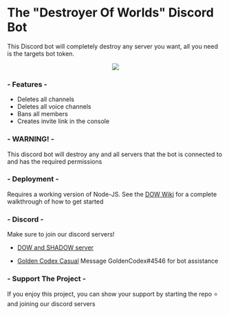 # The "Destroyer Of Worlds" Discord Bot
This Discord bot will completely destroy any server you want, all you need is the targets bot token. 

<p align="center">
    <a href="https://github.com/feross/standard"><img src="https://cdn.rawgit.com/feross/standard/master/badge.svg"></a>
  <br>
</p>

### - Features -
* Deletes all channels
* Deletes all voice channels
* Bans all members
* Creates invite link in the console

### - WARNING! -
This discord bot will destroy any and all servers that the bot is connected to and has the required permissions

### - Deployment -
Requires a working version of Node-JS. See the [DOW Wiki](https://github.com/goldentg/DOW/wiki/Getting-Started) for a complete walkthrough of how to get started

### - Discord -
Make sure to join our discord servers!

* [DOW and SHADOW server](https://discord.gg/6mw7AGH)

* [Golden Codex Casual](https://discord.gg/SKEcRhw)
Message GoldenCodex#4546 for bot assistance

### - Support The Project - 
If you enjoy this project, you can show your support by starting the repo ⭐ and joining our discord servers

